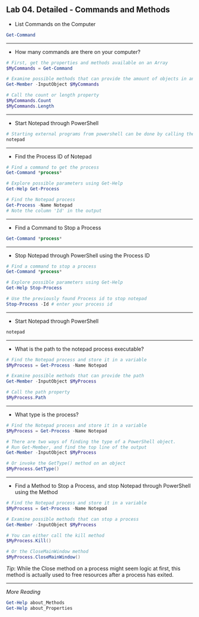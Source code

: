 ## Lab 04. Detailed - Commands and Methods

- List Commands on the Computer

```Powershell
Get-Command
```

---

- How many commands are there on your computer?

```Powershell
# First, get the properties and methods available on an Array
$MyCommands = Get-Command

# Examine possible methods that can provide the amount of objects in an array
Get-Member -InputObject $MyCommands

# Call the count or length property
$MyCommands.Count
$MyCommands.Length

```

---

- Start Notepad through PowerShell

```Powershell
# Starting external programs from powershell can be done by calling the program directly
notepad
```

---

- Find the Process ID of Notepad

```Powershell
# Find a command to get the process
Get-Command *process*

# Explore possible parameters using Get-Help
Get-Help Get-Process

# Find the Notepad process
Get-Process -Name Notepad
# Note the column 'Id' in the output
```

---

- Find a Command to Stop a Process

```Powershell
Get-Command *process*
```

---

- Stop Notepad through PowerShell using the Process ID

```Powershell
# Find a command to stop a process
Get-Command *process*

# Explore possible parameters using Get-Help
Get-Help Stop-Process

# Use the previously found Process id to stop notepad
Stop-Process -Id # enter your process id
```

---

- Start Notepad through PowerShell

```Powershell
notepad
```

---

- What is the path to the notepad process executable?

```Powershell
# Find the Notepad process and store it in a variable
$MyProcess = Get-Process -Name Notepad

# Examine possible methods that can provide the path
Get-Member -InputObject $MyProcess

# Call the path property
$MyProcess.Path
```

---

- What type is the process?

```Powershell
# Find the Notepad process and store it in a variable
$MyProcess = Get-Process -Name Notepad

# There are two ways of finding the type of a PowerShell object. 
# Run Get-Member, and find the top line of the output
Get-Member -InputObject $MyProcess

# Or invoke the GetType() method on an object
$MyProcess.GetType()
```

---

- Find a Method to Stop a Process, and stop Notepad through PowerShell using the Method

```Powershell
# Find the Notepad process and store it in a variable
$MyProcess = Get-Process -Name Notepad

# Examine possible methods that can stop a process
Get-Member -InputObject $MyProcess

# You can either call the kill method
$MyProcess.Kill()

# Or the CloseMainWindow method
$MyProcess.CloseMainWindow()
```

*Tip*: While the Close method on a process might seem logic at first, this method is actually used to free resources after a process has exited.

---

*More Reading*

```Powershell
Get-Help about_Methods
Get-Help about_Properties
```
